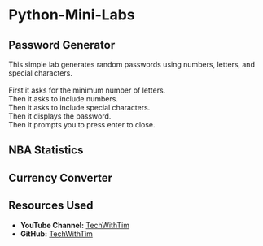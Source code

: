 <h1>Python-Mini-Labs</h1>
<h2>Password Generator</h2>
This simple lab generates random passwords using numbers, letters, and special characters.
<br>
<br>
First it asks for the minimum number of letters.<br>
Then it asks to include numbers.<br>
Then it asks to include special characters.<br>
Then it displays the password. <br>
Then it prompts you to press enter to close.


<h2>NBA Statistics</h2>
<h2>Currency Converter</h2>
<h2>Resources Used</h2>

- <b>YouTube Channel:</b> [TechWithTim](https://www.youtube.com/watch?v=txKBWtvV99Y&ab_channel=TechWithTim)
- <b>GitHub:</b> [TechWithTim](https://github.com/techwithtim/3-Mini-Python-Projects-For-Intermediates/tree/main)

